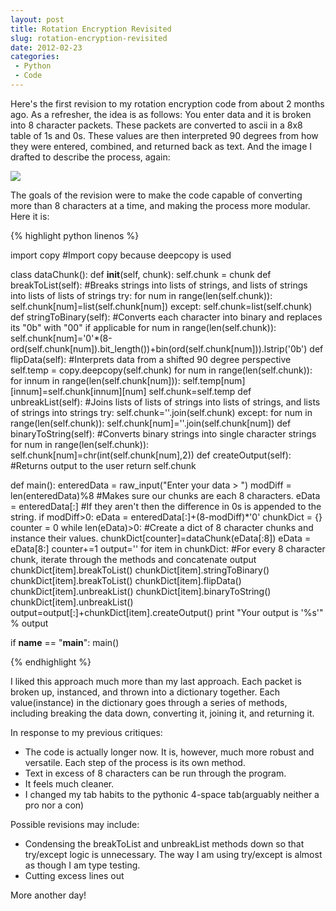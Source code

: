 ```yaml
---
layout: post
title: Rotation Encryption Revisited
slug: rotation-encryption-revisited
date: 2012-02-23
categories:
 - Python
 - Code
---
```


Here's the first revision to my rotation encryption code from about 2 months ago. As a refresher, the idea is as follows: You enter data and it is broken into 8 character packets. These packets are converted to ascii in a 8x8 table of 1s and 0s. These values are then interpreted 90 degrees from how they were entered, combined, and returned back as text. And the image I drafted to describe the process, again:


<div class="img-wrapper">
    <img src="/img/img1.gif">
</div>


The goals of the revision were to make the code capable of converting more than 8 characters at a time, and making the process more modular. Here it is:


{% highlight python linenos %}

import copy #Import copy because deepcopy is used

class dataChunk():
    def __init__(self, chunk):
        self.chunk = chunk
    def breakToList(self):  #Breaks strings into lists of strings, and lists of strings into lists of lists of strings
        try:
            for num in range(len(self.chunk)):
                self.chunk[num]=list(self.chunk[num])
        except:
            self.chunk=list(self.chunk)
    def stringToBinary(self):       #Converts each character into binary and replaces its "0b" with "00" if applicable
        for num in range(len(self.chunk)):
            self.chunk[num]='0'*(8-ord(self.chunk[num]).bit_length())+bin(ord(self.chunk[num])).lstrip('0b')
    def flipData(self):     #Interprets data from a shifted 90 degree perspective
        self.temp = copy.deepcopy(self.chunk)
        for num in range(len(self.chunk)):
            for innum in range(len(self.chunk[num])):
                self.temp[num][innum]=self.chunk[innum][num]
        self.chunk=self.temp
    def unbreakList(self):  #Joins lists of lists of strings into lists of strings, and lists of strings into strings
        try:
            self.chunk=''.join(self.chunk)
        except:
            for num in range(len(self.chunk)):
                self.chunk[num]=''.join(self.chunk[num])
    def binaryToString(self):       #Converts binary strings into single character strings
        for num in range(len(self.chunk)):
            self.chunk[num]=chr(int(self.chunk[num],2))
    def createOutput(self): #Returns output to the user
        return self.chunk

def main():
    enteredData = raw_input("Enter your data > ")
    modDiff = len(enteredData)%8            #Makes sure our chunks are each 8 characters.
    eData = enteredData[:]                          #If they aren't then the difference in 0s is appended to the string.
    if modDiff>0:
        eData = enteredData[:]+(8-modDiff)*'0' 
    chunkDict = {}
    counter = 0
    while len(eData)>0:                                     #Create a dict of 8 character chunks and instance their values.
        chunkDict[counter]=dataChunk(eData[:8])
        eData = eData[8:]
        counter+=1
    output=''
    for item in chunkDict:                          #For every 8 character chunk, iterate through the methods and concatenate output
        chunkDict[item].breakToList()
        chunkDict[item].stringToBinary()
        chunkDict[item].breakToList()
        chunkDict[item].flipData()
        chunkDict[item].unbreakList()
        chunkDict[item].binaryToString()
        chunkDict[item].unbreakList()
        output=output[:]+chunkDict[item].createOutput()
    print "Your output is '%s'" % output

if __name__ == "__main__":
    main()

{% endhighlight %}


I liked this approach much more than my last approach. Each packet is broken up, instanced, and thrown into a dictionary together. Each value(instance) in the dictionary goes through a series of methods, including breaking the data down, converting it, joining it, and returning it.


In response to my previous critiques:


 * The code is actually longer now. It is, however, much more robust and versatile. Each step of the process is its own method.
 * Text in excess of 8 characters can be run through the program.
 * It feels much cleaner.
 * I changed my tab habits to the pythonic 4-space tab(arguably neither a pro nor a con)


Possible revisions may include:


 * Condensing the breakToList and unbreakList methods down so that try/except logic is unnecessary. The way I am using try/except is almost as though I am type testing.
 * Cutting excess lines out


More another day!
